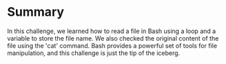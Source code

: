 # Summary

In this challenge, we learned how to read a file in Bash using a loop and a variable to store the file name. We also checked the original content of the file using the 'cat' command. Bash provides a powerful set of tools for file manipulation, and this challenge is just the tip of the iceberg.
